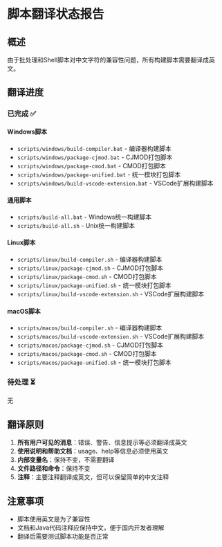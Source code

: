 # 脚本翻译状态报告

## 概述

由于批处理和Shell脚本对中文字符的兼容性问题，所有构建脚本需要翻译成英文。

## 翻译进度

### 已完成 ✅

#### Windows脚本
- `scripts/windows/build-compiler.bat` - 编译器构建脚本
- `scripts/windows/package-cjmod.bat` - CJMOD打包脚本
- `scripts/windows/package-cmod.bat` - CMOD打包脚本
- `scripts/windows/package-unified.bat` - 统一模块打包脚本
- `scripts/windows/build-vscode-extension.bat` - VSCode扩展构建脚本

#### 通用脚本
- `scripts/build-all.bat` - Windows统一构建脚本
- `scripts/build-all.sh` - Unix统一构建脚本

#### Linux脚本
- `scripts/linux/build-compiler.sh` - 编译器构建脚本
- `scripts/linux/package-cjmod.sh` - CJMOD打包脚本
- `scripts/linux/package-cmod.sh` - CMOD打包脚本
- `scripts/linux/package-unified.sh` - 统一模块打包脚本
- `scripts/linux/build-vscode-extension.sh` - VSCode扩展构建脚本

#### macOS脚本
- `scripts/macos/build-compiler.sh` - 编译器构建脚本
- `scripts/macos/build-vscode-extension.sh` - VSCode扩展构建脚本
- `scripts/macos/package-cjmod.sh` - CJMOD打包脚本
- `scripts/macos/package-cmod.sh` - CMOD打包脚本
- `scripts/macos/package-unified.sh` - 统一模块打包脚本

### 待处理 ⏳

无

## 翻译原则

1. **所有用户可见的消息**：错误、警告、信息提示等必须翻译成英文
2. **使用说明和帮助文档**：usage、help等信息必须使用英文
3. **内部变量名**：保持不变，不需要翻译
4. **文件路径和命令**：保持不变
5. **注释**：主要注释翻译成英文，但可以保留简单的中文注释

## 注意事项

- 脚本使用英文是为了兼容性
- 文档和Java代码注释应保持中文，便于国内开发者理解
- 翻译后需要测试脚本功能是否正常